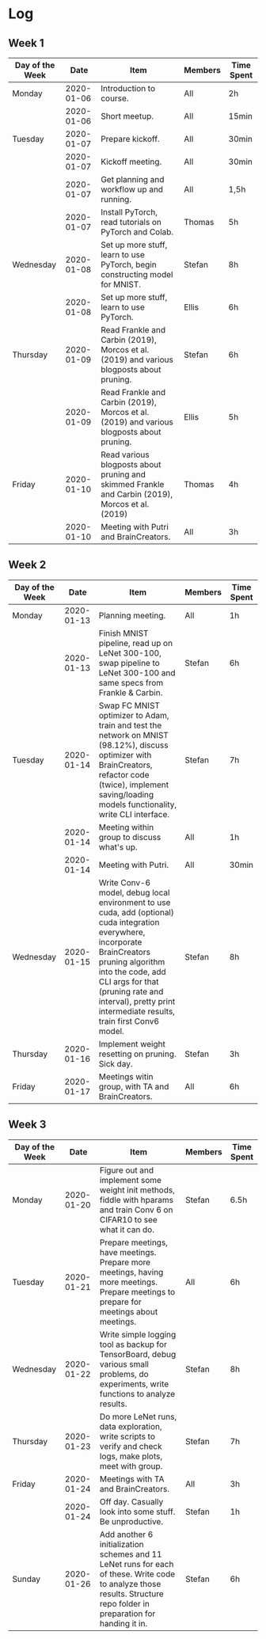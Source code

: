 # Log

## Week 1

| Day of the Week | Date       | Item                                                                                             | Members | Time Spent |
|-----------------|------------|--------------------------------------------------------------------------------------------------|---------|------------|
| Monday          | 2020-01-06 | Introduction to course.                                                                          | All     | 2h         |
|                 | 2020-01-06 | Short meetup.                                                                                    | All     | 15min      |
| Tuesday         | 2020-01-07 | Prepare kickoff.                                                                                 | All     | 30min      |
|                 | 2020-01-07 | Kickoff meeting.                                                                                 | All     | 30min      |
|                 | 2020-01-07 | Get planning and workflow up and running.                                                        | All     | 1,5h       |
|                 | 2020-01-07 | Install PyTorch, read tutorials on PyTorch and Colab.                                            | Thomas  | 5h         |
| Wednesday       | 2020-01-08 | Set up more stuff, learn to use PyTorch, begin constructing model for MNIST.                     | Stefan  | 8h         |
|                 | 2020-01-08 | Set up more stuff, learn to use PyTorch.                                                         | Ellis   | 6h         |
| Thursday        | 2020-01-09 | Read Frankle and Carbin (2019), Morcos et al. (2019) and various blogposts about pruning.        | Stefan  | 6h         |
|                 | 2020-01-09 | Read Frankle and Carbin (2019), Morcos et al. (2019) and various blogposts about pruning.        | Ellis   | 5h         |
| Friday          | 2020-01-10 | Read various blogposts about pruning and skimmed Frankle and Carbin (2019), Morcos et al. (2019) | Thomas  | 4h         |
|                 | 2020-01-10 | Meeting with Putri and BrainCreators.                                                            | All     | 3h         |

## Week 2

| Day of the Week | Date       | Item                                                                                                                                                                                                                                                                           | Members | Time Spent |
|-----------------|------------|--------------------------------------------------------------------------------------------------------------------------------------------------------------------------------------------------------------------------------------------------------------------------------|---------|------------|
| Monday          | 2020-01-13 | Planning meeting.                                                                                                                                                                                                                                                              | All     | 1h         |
|                 | 2020-01-13 | Finish MNIST pipeline, read up on LeNet 300-100, swap pipeline to LeNet 300-100 and same specs from Frankle & Carbin.                                                                                                                                                          | Stefan  | 6h         |
| Tuesday         | 2020-01-14 | Swap FC MNIST optimizer to Adam, train and test the network on MNIST (98.12%), discuss optimizer with BrainCreators, refactor code (twice), implement saving/loading models functionality, write CLI interface.                                                                | Stefan  | 7h         |
|                 | 2020-01-14 | Meeting within group to discuss what's up.                                                                                                                                                                                                                                     | All     | 1h         |
|                 | 2020-01-14 | Meeting with Putri.                                                                                                                                                                                                                                                            | All     | 30min      |
| Wednesday       | 2020-01-15 | Write Conv-6 model, debug local environment to use cuda, add (optional) cuda integration everywhere, incorporate BrainCreators pruning algorithm into the code, add CLI args for that (pruning rate and interval), pretty print intermediate results, train first Conv6 model. | Stefan  | 8h         |
| Thursday        | 2020-01-16 | Implement weight resetting on pruning. Sick day.                                                                                                                                                                                                                               | Stefan  | 3h         |
| Friday          | 2020-01-17 | Meetings witin group, with TA and BrainCreators.                                                                                                                                                                                                                               | All     | 6h         |

## Week 3

| Day of the Week | Date       | Item                                                                                                                                                                   | Members | Time Spent |
|-----------------|------------|------------------------------------------------------------------------------------------------------------------------------------------------------------------------|---------|------------|
| Monday          | 2020-01-20 | Figure out and implement some weight init methods, fiddle with hparams and train Conv 6 on CIFAR10 to see what it can do.                                              | Stefan  | 6.5h       |
| Tuesday         | 2020-01-21 | Prepare meetings, have meetings. Prepare more meetings, having more meetings. Prepare meetings to prepare for meetings about meetings.                                 | All     | 6h         |
| Wednesday       | 2020-01-22 | Write simple logging tool as backup for TensorBoard, debug various small problems, do experiments, write functions to analyze results.                                 | Stefan  | 8h         |
| Thursday        | 2020-01-23 | Do more LeNet runs, data exploration, write scripts to verify and check logs, make plots, meet with group.                                                             | Stefan  | 7h         |
| Friday          | 2020-01-24 | Meetings with TA and BrainCreators.                                                                                                                                    | All     | 3h         |
|                 | 2020-01-24 | Off day. Casually look into some stuff. Be unproductive.                                                                                                               | Stefan  | 1h         |
| Sunday          | 2020-01-26 | Add another 6 initialization schemes and 11 LeNet runs for each of these. Write code to analyze those results. Structure repo folder in preparation for handing it in. | Stefan  | 6h         |
